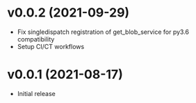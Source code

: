 v0.0.2 (2021-09-29)
===================

- Fix singledispatch registration of get_blob_service for py3.6 compatibility
- Setup CI/CT workflows

v0.0.1 (2021-08-17)
===================

- Initial release
